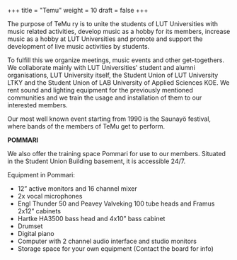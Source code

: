 +++
title = "Temu"
weight = 10
draft = false
+++

The purpose of TeMu ry is to unite the students of LUT Universities with music related activities, develop music as a hobby for its members, increase music as a hobby at LUT Universities and promote and support the development of live music activities by students.

To fulfill this we organize meetings, music events and other get-togethers. We collaborate mainly with LUT Universities' student and alumni organisations, LUT University itself, the Student Union of LUT University LTKY and the Student Union of LAB University of Applied Sciences KOE. We rent sound and lighting equipment for the previously mentioned communities and we train the usage and installation of them to our interested members.

Our most well known event starting from 1990 is the Saunayö festival, where bands of the members of TeMu get to perform.

**POMMARI**

We also offer the training space Pommari for use to our members. Situated in the Student Union Building basement, it is accessible 24/7.

Equipment in Pommari:

- 12” active monitors and 16 channel mixer
- 2x vocal microphones
- Engl Thunder 50 and Peavey Valveking 100 tube heads and Framus 2x12” cabinets
- Hartke HA3500 bass head and 4x10” bass cabinet
- Drumset
- Digital piano
- Computer with 2 channel audio interface and studio monitors
- Storage space for your own equipment (Contact the board for info)
